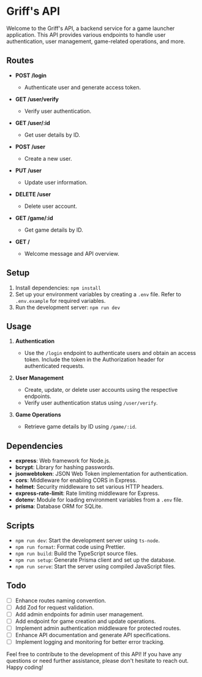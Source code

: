 # Griff's API

Welcome to the Griff's API, a backend service for a game launcher application. This API provides various endpoints to handle user authentication, user management, game-related operations, and more.

## Routes

- **POST /login**
    - Authenticate user and generate access token.

- **GET /user/verify**
    - Verify user authentication.

- **GET /user/:id**
    - Get user details by ID.

- **POST /user**
    - Create a new user.

- **PUT /user**
    - Update user information.

- **DELETE /user**
    - Delete user account.

- **GET /game/:id**
    - Get game details by ID.

- **GET /**
    - Welcome message and API overview.

## Setup

1. Install dependencies: `npm install`
2. Set up your environment variables by creating a `.env` file. Refer to `.env.example` for required variables.
3. Run the development server: `npm run dev`

## Usage

1. **Authentication**
    - Use the `/login` endpoint to authenticate users and obtain an access token. Include the token in the Authorization header for authenticated requests.

2. **User Management**
    - Create, update, or delete user accounts using the respective endpoints.
    - Verify user authentication status using `/user/verify`.

3. **Game Operations**
    - Retrieve game details by ID using `/game/:id`.

## Dependencies

- **express**: Web framework for Node.js.
- **bcrypt**: Library for hashing passwords.
- **jsonwebtoken**: JSON Web Token implementation for authentication.
- **cors**: Middleware for enabling CORS in Express.
- **helmet**: Security middleware to set various HTTP headers.
- **express-rate-limit**: Rate limiting middleware for Express.
- **dotenv**: Module for loading environment variables from a `.env` file.
- **prisma**: Database ORM for SQLite.

## Scripts

- `npm run dev`: Start the development server using `ts-node`.
- `npm run format`: Format code using Prettier.
- `npm run build`: Build the TypeScript source files.
- `npm run setup`: Generate Prisma client and set up the database.
- `npm run serve`: Start the server using compiled JavaScript files.

## Todo

- [ ] Enhance routes naming convention.
- [ ] Add Zod for request validation.
- [ ] Add admin endpoints for admin user management.
- [ ] Add endpoint for game creation and update operations.
- [ ] Implement admin authentication middleware for protected routes.
- [ ] Enhance API documentation and generate API specifications.
- [ ] Implement logging and monitoring for better error tracking.

Feel free to contribute to the development of this API! If you have any questions or need further assistance, please don't hesitate to reach out. Happy coding!